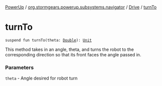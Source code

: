 [PowerUp](../../index.md) / [org.stormgears.powerup.subsystems.navigator](../index.md) / [Drive](index.md) / [turnTo](./turn-to.md)

# turnTo

`suspend fun turnTo(theta: `[`Double`](https://kotlinlang.org/api/latest/jvm/stdlib/kotlin/-double/index.html)`): `[`Unit`](https://kotlinlang.org/api/latest/jvm/stdlib/kotlin/-unit/index.html)

This method takes in an angle, theta, and turns the robot to the
corresponding direction so that its front faces the angle passed in.

### Parameters

`theta` - Angle desired for robot turn